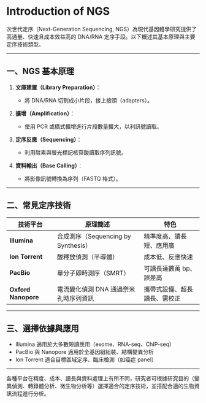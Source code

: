 # Introduction of NGS

次世代定序（Next-Generation Sequencing, NGS）為現代基因體學研究提供了高通量、快速且成本效益高的 DNA/RNA 定序手段。以下概述其基本原理與主要定序技術類型。

---

## 一、NGS 基本原理

1. **文庫建置（Library Preparation）**：

   * 將 DNA/RNA 切割成小片段，接上接頭（adapters）。

2. **擴增（Amplification）**：

   * 使用 PCR 或橋式擴增進行片段數量擴大，以利訊號讀取。

3. **定序反應（Sequencing）**：

   * 利用酵素與螢光標記核苷酸讀取序列訊號。

4. **資料輸出（Base Calling）**：

   * 將影像訊號轉換為序列（FASTQ 格式）。

---

## 二、常見定序技術

| 技術平台                | 原理簡述                          | 特色             |
| ------------------- | ----------------------------- | -------------- |
| **Illumina**        | 合成測序（Sequencing by Synthesis） | 精準度高、讀長短、應用廣   |
| **Ion Torrent**     | 酸釋放偵測（半導體）                    | 成本低、反應快速       |
| **PacBio**          | 單分子即時測序（SMRT）                 | 可讀長達數萬 bp、誤差高  |
| **Oxford Nanopore** | 電流變化偵測 DNA 通過奈米孔時序列資訊         | 攜帶式設備、超長讀長、需校正 |

---

## 三、選擇依據與應用

* Illumina 適用於大多數短讀應用（exome、RNA-seq、ChIP-seq）
* PacBio 與 Nanopore 適用於全基因組組裝、結構變異分析
* Ion Torrent 適合目標區域定序、臨床檢測（如癌症 panel）

---

各種平台在精度、成本、讀長與資料處理上有所不同，研究者可根據研究目的（變異偵測、轉錄體分析、微生物分析等）選擇適合的定序技術，並搭配合適的生物資訊流程進行分析。
